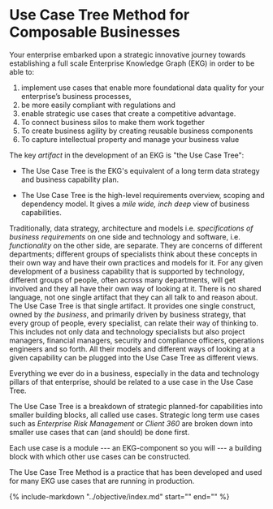 # Use Case Tree Method for Composable Businesses

Your enterprise embarked upon a strategic innovative journey towards 
establishing a full scale Enterprise Knowledge Graph (EKG) in order 
to be able to:

1. implement use cases that enable more foundational data quality 
   for your enterprise’s business processes,
2. be more easily compliant with regulations and
3. enable strategic use cases that create a competitive advantage.
4. To connect business silos to make them work together
5. To create business agility by creating reusable business components
6. To capture intellectual property and manage your business value

The key _artifact_ in the development of an EKG is "the Use Case Tree":

- The Use Case Tree is the EKG's equivalent of a long term
  data strategy and business capability plan.

- The Use Case Tree is the high-level requirements overview, 
  scoping and dependency model.
  It gives a _mile wide, inch deep_ view of business capabilities.

Traditionally, data strategy, architecture and models i.e.
_specifications of business requirements_ on one side and technology
and software, i.e. _functionality_ on the other side, are separate.
They are concerns of different departments; different groups of
specialists think about these concepts in their own way and have their
own practices and models for it. 
For any given development of a business capability that is supported 
by technology, different groups of people, often across many departments, will get involved and they all
have their own way of looking at it.
There is no shared language, not one single artifact that they can 
all talk to and reason about.
The Use Case Tree is that single artifact. 
It provides one single construct, owned by _the business_, and 
primarily driven by business strategy, that every group of people, 
every specialist, can relate their way of thinking to. 
This includes not only data and technology specialists but also project
managers, financial managers, security and compliance officers,
operations engineers and so forth. 
All their models and different ways of looking at a given capability 
can be plugged into the Use Case Tree as different views.

Everything we ever do in a business, especially in the data and
technology pillars of that enterprise, should be related to a use
case in the Use Case Tree.

The Use Case Tree is a breakdown of strategic planned-for 
capabilities into smaller building blocks, all called use cases.
Strategic long term use cases such as _Enterprise Risk Management_ 
or _Client 360_ are broken down into smaller use cases that 
can (and should) be done first.

Each use case is a module --- an EKG-component so you will --- 
a building block with which other use cases can be constructed.

The Use Case Tree Method is a practice that has been developed and
used for many EKG use cases that are running in production.

{%
include-markdown "../objective/index.md"
start="<!--objectives-index-start-->"
end="<!--objectives-index-end-->"
%}



